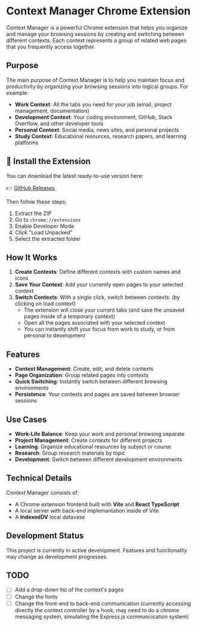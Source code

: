 # Context Manager Chrome Extension

Context Manager is a powerful Chrome extension that helps you organize and manage your browsing sessions by creating and switching between different contexts. Each context represents a group of related web pages that you frequently access together.

## Purpose

The main purpose of Context Manager is to help you maintain focus and productivity by organizing your browsing sessions into logical groups. For example:

- **Work Context**: All the tabs you need for your job (email, project management, documentation)
- **Development Context**: Your coding environment, GitHub, Stack Overflow, and other developer tools
- **Personal Context**: Social media, news sites, and personal projects
- **Study Context**: Educational resources, research papers, and learning platforms

## 🚀 Install the Extension

You can download the latest ready-to-use version here:

👉 [GitHub Releases](https://github.com/DawidSac24/ContextManager/releases)

Then follow these steps:
1. Extract the ZIP
2. Go to `chrome://extensions`
3. Enable Developer Mode
4. Click "Load Unpacked"
5. Select the extracted folder

## How It Works

1. **Create Contexts**: Define different contexts with custom names and icons
2. **Save Your Context**: Add your currently open pages to your selected context
3. **Switch Contexts**: With a single click, switch between contexts: (by clicking on load context)
   - The extension will close your current tabs (and save the unsaved pages inside of a temporary context)
   - Open all the pages associated with your selected context
   - You can instantly shift your focus from work to study, or from personal to development

## Features

- **Context Management**: Create, edit, and delete contexts
- **Page Organization**: Group related pages into contexts
- **Quick Switching**: Instantly switch between different browsing environments
- **Persistence**: Your contexts and pages are saved between browser sessions

## Use Cases

- **Work-Life Balance**: Keep your work and personal browsing separate
- **Project Management**: Create contexts for different projects
- **Learning**: Organize educational resources by subject or course
- **Research**: Group research materials by topic
- **Development**: Switch between different development environments

## Technical Details

Context Manager consists of:

- A Chrome extension frontend built with **Vite** and **React TypeScript**
- A local server with back-end implemantation inside of Vite
- A **IndexedDV** local datavase

## Development Status

This project is currently in active development. Features and functionality may change as development progresses.

## TODO

- [ ] Add a drop-down list of the context's pages
- [ ] Change the fonts
- [ ] Change the front-end to back-end communication (currently accessing directly the context controller by a hook, may need to do a chrome messaging system, simulating the Express.js communcication system)
